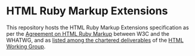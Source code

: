 # HTML Ruby Markup Extensions

This repository hosts the HTML Ruby Markup Extensions specification
as per the [Agreement on HTML Ruby Markup](https://www.w3.org/2022/02/ruby-agreement.html)
between W3C and the WHATWG,
and as [listed among the chartered deliverables](https://www.w3.org/2022/06/html-wg-charter.html#ruby) of the [HTML Working Group](https://www.w3.org/groups/wg/htmlwg/).
